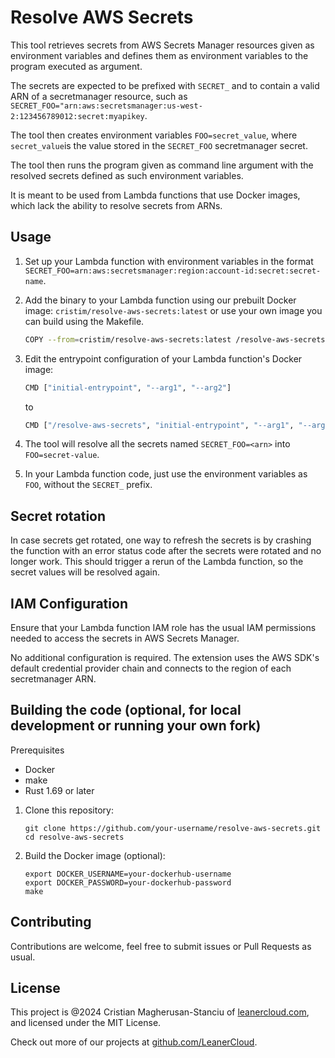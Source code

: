 # Resolve AWS Secrets

This tool retrieves secrets from AWS Secrets Manager resources given as environment variables and defines them as environment variables to the program executed as argument.

The secrets are expected to be prefixed with `SECRET_` and to contain a valid ARN of a secretmanager resource, such as `SECRET_FOO="arn:aws:secretsmanager:us-west-2:123456789012:secret:myapikey`.

The tool then creates environment variables `FOO=secret_value`, where `secret_value`is the value stored in the `SECRET_FOO` secretmanager secret.

The tool then runs the program given as command line argument with the resolved secrets defined as such environment variables.

It is meant to be used from Lambda functions that use Docker images, which lack the ability to resolve secrets from ARNs.

## Usage

1. Set up your Lambda function with environment variables in the format `SECRET_FOO=arn:aws:secretsmanager:region:account-id:secret:secret-name`.

2. Add the binary to your Lambda function using our prebuilt Docker image: `cristim/resolve-aws-secrets:latest` or use your own image you can build using the Makefile.

   ```bash
   COPY --from=cristim/resolve-aws-secrets:latest /resolve-aws-secrets /resolve-aws-secrets
   ```

3. Edit the entrypoint configuration of your Lambda function's Docker image:

   ```bash
   CMD ["initial-entrypoint", "--arg1", "--arg2"]
   ```

   to

   ```bash
   CMD ["/resolve-aws-secrets", "initial-entrypoint", "--arg1", "--arg2"]
   ```

4. The tool will resolve all the secrets named `SECRET_FOO=<arn>` into `FOO=secret-value`.

5. In your Lambda function code, just use the environment variables as `FOO`, without the `SECRET_` prefix.

## Secret rotation

In case secrets get rotated, one way to refresh the secrets is by crashing the function with an error status code after the secrets were rotated and no longer work. This should trigger a rerun of the Lambda function, so the secret values will be resolved again.

## IAM Configuration

Ensure that your Lambda function IAM role has the usual IAM permissions needed to access the secrets in AWS Secrets Manager.

No additional configuration is required. The extension uses the AWS SDK's default credential provider chain and connects to the region of each secretmanager ARN.

## Building the code (optional, for local development or running your own fork)

Prerequisites

- Docker
- make
- Rust 1.69 or later

1. Clone this repository:

   ```shell
   git clone https://github.com/your-username/resolve-aws-secrets.git
   cd resolve-aws-secrets
   ```

2. Build the Docker image (optional):

   ```shell
   export DOCKER_USERNAME=your-dockerhub-username
   export DOCKER_PASSWORD=your-dockerhub-password
   make
   ```

## Contributing

Contributions are welcome, feel free to submit issues or Pull Requests as usual.

## License

This project is @2024 Cristian Magherusan-Stanciu of [leanercloud.com](https://leanercloud.com), and licensed under the MIT License.

Check out more of our projects at [github.com/LeanerCloud](https://github.com/LeanerCloud).

